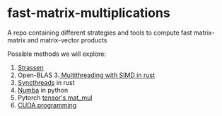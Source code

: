 # fast-matrix-multiplications
A repo containing different strategies and tools to compute fast matrix-matrix and matrix-vector products



Possible methods we will explore: 

1. [Strassen](https://towardsdatascience.com/understanding-deepmind-matrix-multiplication-c8dc49687ce7/)
2. Open-BLAS
3.[ Multithreading with SIMD in rust](https://sarah-ek.veganb.tw/blog/nano-gemm/)
4. [Syncthreads](https://sarah-ek.veganb.tw/blog/mt-async/) in rust
5. [Numba](https://numba.pydata.org/) in python
6. Pytorch [tensor's mat_mul](https://pytorch.org/docs/main/notes/cuda.html)
7. [CUDA programming](https://developer.nvidia.com/cuda-python)
